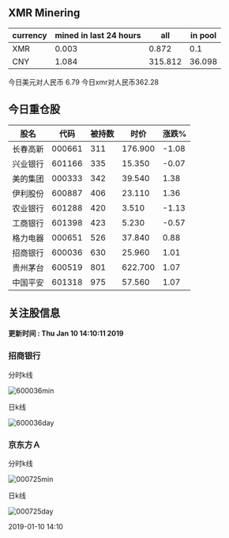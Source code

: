 ## XMR Minering

|currency|mined in last 24 hours|all|in pool|
|---|---|---|---|
|XMR|0.003|0.872|0.1|
|CNY|1.084|315.812|36.098|

今日美元对人民币 6.79	今日xmr对人民币362.28


## 今日重仓股 

|股名|代码|被持数|时价|涨跌%|
|---|---|---|---|---|
|长春高新|000661|311|176.900|-1.08|
|兴业银行|601166|335|15.350|-0.07|
|美的集团|000333|342|39.540|1.38|
|伊利股份|600887|406|23.110|1.36|
|农业银行|601288|420|3.510|-1.13|
|工商银行|601398|423|5.230|-0.57|
|格力电器|000651|526|37.840|0.88|
|招商银行|600036|630|25.960|1.01|
|贵州茅台|600519|801|622.700|1.07|
|中国平安|601318|975|57.560|1.07|

## 关注股信息
**更新时间 : Thu Jan 10 14:10:11 2019**
### 招商银行 
分时k线

![600036min](http://image.sinajs.cn/newchart/min/n/sh600036.gif)

日k线

![600036day](http://image.sinajs.cn/newchart/daily/n/sh600036.gif)

### 京东方Ａ 
分时k线

![000725min](http://image.sinajs.cn/newchart/min/n/sz000725.gif)

日k线

![000725day](http://image.sinajs.cn/newchart/daily/n/sz000725.gif)

2019-01-10 14:10
